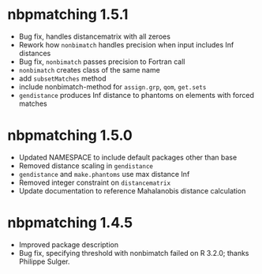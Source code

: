 # nbpmatching 1.5.1

* Bug fix, handles distancematrix with all zeroes
* Rework how `nonbimatch` handles precision when input includes Inf distances
* Bug fix, `nonbimatch` passes precision to Fortran call
* `nonbimatch` creates class of the same name
* add `subsetMatches` method
* include nonbimatch-method for `assign.grp`, `qom`, `get.sets`
* `gendistance` produces Inf distance to phantoms on elements with forced matches

# nbpmatching 1.5.0

* Updated NAMESPACE to include default packages other than base
* Removed distance scaling in `gendistance`
* `gendistance` and `make.phantoms` use max distance Inf
* Removed integer constraint on `distancematrix`
* Update documentation to reference Mahalanobis distance calculation

# nbpmatching 1.4.5

* Improved package description
* Bug fix, specifying threshold with nonbimatch failed on R 3.2.0; thanks Philippe Sulger.
